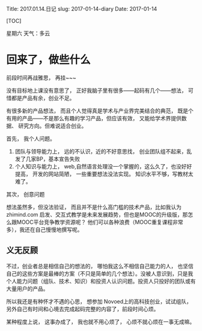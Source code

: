 Title: 2017.01.14.日记
slug: 2017-01-14-diary
Date: 2017-01-14 

[TOC]

星期六 天气：多云 

# 回来了，做些什么

前段时间再战雅思， 再挂~~~

没有目标地上课没有意思了， 正好我脑子里有很多——起码有几个——想法， 可惜都是产品有余，创业不足。

有很多新的产品想法， 而且个人觉得真是学术与产业界完美结合的典范， 既是个有用的产品——不是那么有趣的学习产品，但应该有效， 又能给学术界提供数据、 研究方向。但难说适合创业。

首先， 我个人问题。

1. 团队与领导能力上， 远的不认识，近的不好意思找， 创业团队组不起来，乱发了几家BP，基本宣告失败
2. 个人知识与能力上， web,自然语言处理没一个掌握的，这么久了，也没好好提高， 开发的网站简陋， 一些重要想法没法实现。 知识水平不够，写教材太难了。

其次， 创意问题

想法虽然多，但没法验证， 而且并不是什么高门槛的技术产品，比如我认为 zhimind.com 启发、交互式教学是未来发展趋势，但也是MOOC的升级版，那怎么跟MOOC平台竞争教学资源呢？ 他们可以各种浪费（MOOC重复课程非常多），我还在自己慢慢地撰写呢。


## 义无反顾

不过，创业者总是相信自己的想法的， 哪怕我这么不相信自己能力的人， 也坚信自己的这些方案是最棒的方案（不只是简单的几个想法）。没被人意识到，只是我个人能力问题（组队、技术、知识）和投资人认识问题。投资人只投好的团队或有大量用户的产品。

所以我还是有种怀才不遇的心思， 想参加 Novoed上的高科技创业，试试组队， 另外自己有时间和心境去完成起码完整的内容了，前段时间心烦。

某种程度上说， 这事办成了， 我也就不用心烦了， 心烦不就心烦在一事无成嘛。

